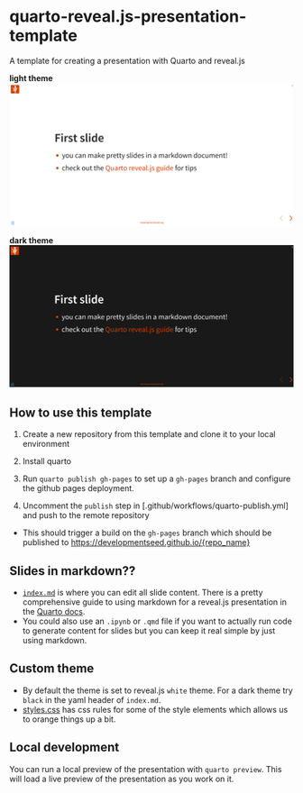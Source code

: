 # quarto-reveal.js-presentation-template
A template for creating a presentation with Quarto and reveal.js

**light theme**
![light theme](./light_theme.png)

**dark theme**
![dark theme](./dark_theme.png)

## How to use this template

1. Create a new repository from this template and clone it to your local environment

2. Install quarto

3. Run `quarto publish gh-pages` to set up a `gh-pages` branch and configure the github pages deployment.

4. Uncomment the `publish` step in [.github/workflows/quarto-publish.yml] and push to the remote repository

  - This should trigger a build on the `gh-pages` branch which should be published to https://developmentseed.github.io/{repo_name}

## Slides in markdown??

- [`index.md`](./index.md) is where you can edit all slide content. There is a pretty comprehensive guide to using markdown for a reveal.js presentation in the [Quarto docs](https://quarto.org/docs/presentations/revealjs/).
- You could also use an `.ipynb` or `.qmd` file if you want to actually run code to generate content for slides but you can keep it real simple by just using markdown.

## Custom theme
- By default the theme is set to reveal.js `white` theme. For a dark theme try `black` in the yaml header of `index.md`.
- [styles.css](./styles.css) has css rules for some of the style elements which allows us to orange things up a bit.


## Local development
You can run a local preview of the presentation with `quarto preview`. This will load a live preview of the presentation as you work on it.
